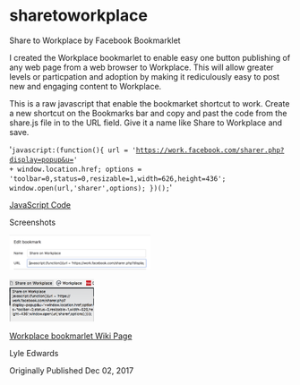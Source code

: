 # sharetoworkplace
Share to Workplace by Facebook Bookmarklet

I created the Workplace bookmarlet to enable easy one button publishing of any web page from a web browser to Workplace. This will allow greater levels or particpation and adoption by making it rediculously easy to post new and engaging content to Workplace.

This is a raw javascript that enable the bookmarket shortcut to work. Create a new shortcut on the Bookmarks bar and copy and past the code from the share.js file in to the URL field. Give it a name like Share to Workplace and save.

'<code>javascript:(function(){
url = 'https://work.facebook.com/sharer.php?display=popup&u=' + window.location.href;
options = 'toolbar=0,status=0,resizable=1,width=626,height=436';
window.open(url,'sharer',options);
})();</code>'

<a href='https://github.com/lyletedwards/sharetoworkplace/blob/master/share.js'>JavaScript Code</a>

Screenshots<p>
<img src='https://github.com/lyletedwards/sharetoworkplace/blob/master/bookmarkletsettings.png' height='50%' width='50%'>
  <p>
<img src='https://github.com/lyletedwards/sharetoworkplace/blob/master/bookmarkletbar.png' height='30%' width='30%'>

<a href='https://github.com/lyletedwards/sharetoworkplace/wiki'>Workplace bookmarlet Wiki Page</a>


Lyle Edwards 

Originally Published
Dec 02, 2017
